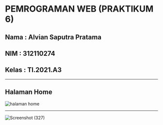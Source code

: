 <h1>PEMROGRAMAN WEB (PRAKTIKUM 6)</h1>

<h2>Nama : Alvian Saputra Pratama</h2>
<h2>NIM : 312110274</h2>
<h2>Kelas : TI.2021.A3</h2>
<hr>

<h2>Halaman Home</h2>

![halaman home](https://user-images.githubusercontent.com/118242692/232679378-6f69a43d-8842-4152-9466-f3a5c2a1a920.png)

<hr>

![Screenshot (327)](https://user-images.githubusercontent.com/118242692/232681605-7adc1bae-28de-4f0f-80d9-489281a465df.png)
